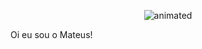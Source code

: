 <p align="center"> <img src="https://github.com/teeuguima/teeuguima/blob/master/public/giphy.gif" alt="animated"/></p>

Oi eu sou o Mateus!
